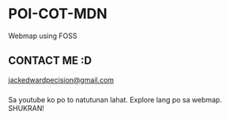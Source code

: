 # POI-COT-MDN
Webmap using FOSS
## CONTACT ME :D
jackedwardpecision@gmail.com
### 
Sa youtube ko po to natutunan lahat. Explore lang po sa webmap. SHUKRAN!
